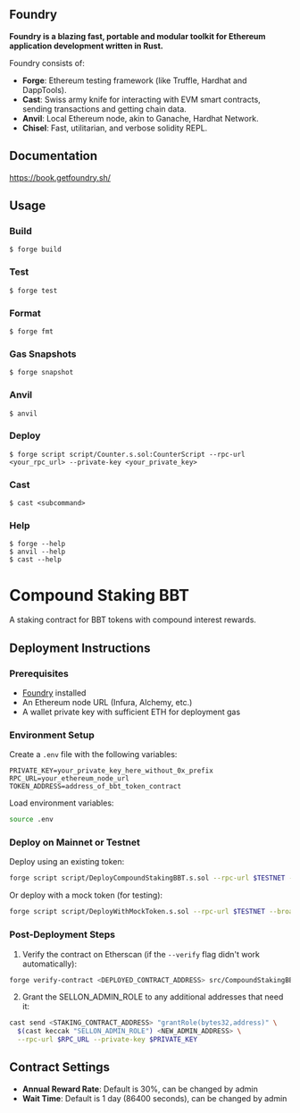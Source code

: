 ## Foundry

**Foundry is a blazing fast, portable and modular toolkit for Ethereum application development written in Rust.**

Foundry consists of:

-   **Forge**: Ethereum testing framework (like Truffle, Hardhat and DappTools).
-   **Cast**: Swiss army knife for interacting with EVM smart contracts, sending transactions and getting chain data.
-   **Anvil**: Local Ethereum node, akin to Ganache, Hardhat Network.
-   **Chisel**: Fast, utilitarian, and verbose solidity REPL.

## Documentation

https://book.getfoundry.sh/

## Usage

### Build

```shell
$ forge build
```

### Test

```shell
$ forge test
```

### Format

```shell
$ forge fmt
```

### Gas Snapshots

```shell
$ forge snapshot
```

### Anvil

```shell
$ anvil
```

### Deploy

```shell
$ forge script script/Counter.s.sol:CounterScript --rpc-url <your_rpc_url> --private-key <your_private_key>
```

### Cast

```shell
$ cast <subcommand>
```

### Help

```shell
$ forge --help
$ anvil --help
$ cast --help
```

# Compound Staking BBT

A staking contract for BBT tokens with compound interest rewards.

## Deployment Instructions

### Prerequisites
- [Foundry](https://getfoundry.sh/) installed
- An Ethereum node URL (Infura, Alchemy, etc.)
- A wallet private key with sufficient ETH for deployment gas

### Environment Setup

Create a `.env` file with the following variables:

```
PRIVATE_KEY=your_private_key_here_without_0x_prefix
RPC_URL=your_ethereum_node_url
TOKEN_ADDRESS=address_of_bbt_token_contract
```

Load environment variables:

```bash
source .env
```

### Deploy on Mainnet or Testnet

Deploy using an existing token:

```bash
forge script script/DeployCompoundStakingBBT.s.sol --rpc-url $TESTNET --broadcast --verify
```

Or deploy with a mock token (for testing):

```bash
forge script script/DeployWithMockToken.s.sol --rpc-url $TESTNET --broadcast --verify
```

### Post-Deployment Steps

1. Verify the contract on Etherscan (if the `--verify` flag didn't work automatically):

```bash
forge verify-contract <DEPLOYED_CONTRACT_ADDRESS> src/CompoundStakingBBT.sol:CompoundStakingBBT --chain-id <CHAIN_ID> --watch
```

2. Grant the SELLON_ADMIN_ROLE to any additional addresses that need it:

```bash
cast send <STAKING_CONTRACT_ADDRESS> "grantRole(bytes32,address)" \
  $(cast keccak "SELLON_ADMIN_ROLE") <NEW_ADMIN_ADDRESS> \
  --rpc-url $RPC_URL --private-key $PRIVATE_KEY
```

## Contract Settings

- **Annual Reward Rate**: Default is 30%, can be changed by admin
- **Wait Time**: Default is 1 day (86400 seconds), can be changed by admin
